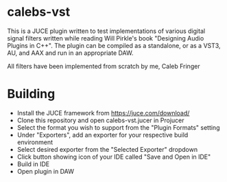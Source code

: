 # calebs-vst
This is a JUCE plugin written to test implementations of various digital signal filters written while reading Will Pirkle's book "Designing Audio Plugins in C++". The plugin can be compiled as a standalone, or as a VST3, AU, and AAX and run in an appropriate DAW.

All filters have been implemented from scratch by me, Caleb Fringer

# Building
- Install the JUCE framework from https://juce.com/download/
- Clone this repository and open calebs-vst.jucer in Projucer
- Select the format you wish to support from the "Plugin Formats" setting
- Under "Exporters", add an exporter for your respective build environment
- Select desired exporter from the "Selected Exporter" dropdown
- Click button showing icon of your IDE called "Save and Open in IDE"
- Build in IDE
- Open plugin in DAW
